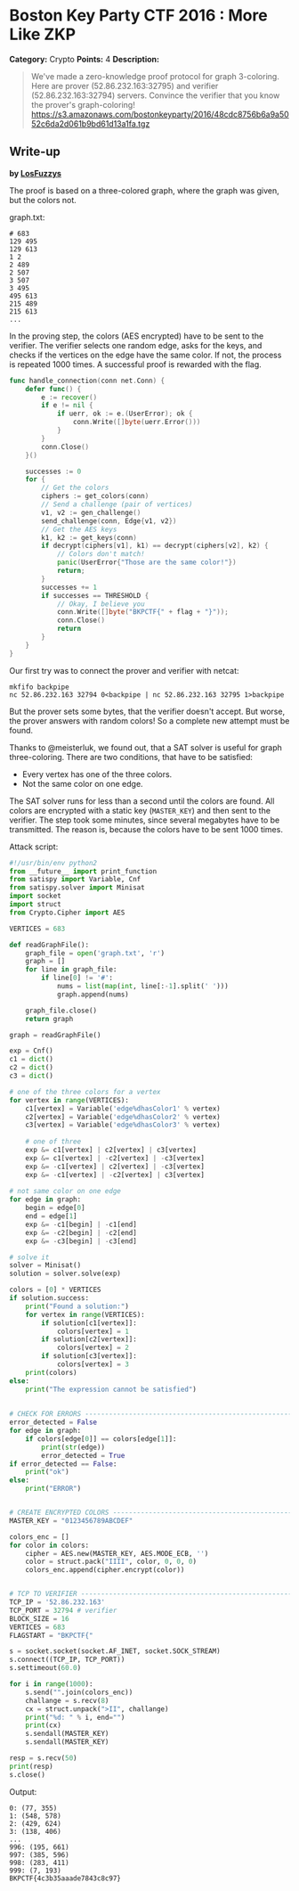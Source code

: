 # Boston Key Party CTF 2016 : More Like ZKP

**Category:** Crypto
**Points:** 4 
**Description:** 

> We've made a zero-knowledge proof protocol for graph 3-coloring. 
Here are prover (52.86.232.163:32795) and verifier (52.86.232.163:32794) 
servers. 
Convince the verifier that you know the prover's graph-coloring! 
https://s3.amazonaws.com/bostonkeyparty/2016/48cdc8756b6a9a5052c6da2d061b9bd61d13a1fa.tgz

## Write-up

**by [LosFuzzys](https://hack.more.systems)**

The proof is based on a three-colored graph, where the graph was given,
but the colors not.

graph.txt:

```
# 683
129 495
129 613
1 2
2 489
2 507
3 507
3 495
495 613
215 489
215 613
...
```

In the proving step, the colors (AES encrypted) have to be sent to the 
verifier. The verifier selects one random edge, asks for the keys,
and checks if the vertices on the edge have the same color. 
If not, the process is repeated 1000 times. A successful proof is
rewarded with the flag.

```go
func handle_connection(conn net.Conn) {
    defer func() {
        e := recover()
        if e != nil {
            if uerr, ok := e.(UserError); ok {
                conn.Write([]byte(uerr.Error()))
            }
        }
        conn.Close()
    }()

    successes := 0
    for {
        // Get the colors
        ciphers := get_colors(conn)
        // Send a challenge (pair of vertices)
        v1, v2 := gen_challenge()
        send_challenge(conn, Edge{v1, v2})
        // Get the AES keys
        k1, k2 := get_keys(conn)
        if decrypt(ciphers[v1], k1) == decrypt(ciphers[v2], k2) {
            // Colors don't match!
            panic(UserError{"Those are the same color!"})
            return;
        }
        successes += 1
        if successes == THRESHOLD {
            // Okay, I believe you
            conn.Write([]byte("BKPCTF{" + flag + "}"));
            conn.Close()
            return
        }
    }
}
```

Our first try was to connect the prover and verifier with netcat:

```
mkfifo backpipe
nc 52.86.232.163 32794 0<backpipe | nc 52.86.232.163 32795 1>backpipe
```

But the prover sets some bytes, that the verifier doesn't accept. But
worse, the prover answers with random colors! So a complete new attempt
must be found.

Thanks to @meisterluk, we found out, that a SAT solver is useful for
graph three-coloring. There are two conditions, that have to be
satisfied:

* Every vertex has one of the three colors.
* Not the same color on one edge.

The SAT solver runs for less than a second until the colors are found.
All colors are encrypted with a static key (```MASTER_KEY```) and
then sent to the verifier. The step took some minutes, since several
megabytes have to be transmitted. The reason is, because the colors
have to be sent 1000 times.

Attack script:

```python
#!/usr/bin/env python2
from __future__ import print_function
from satispy import Variable, Cnf
from satispy.solver import Minisat
import socket
import struct
from Crypto.Cipher import AES

VERTICES = 683

def readGraphFile():
    graph_file = open('graph.txt', 'r')
    graph = []
    for line in graph_file:
        if line[0] != '#':
            nums = list(map(int, line[:-1].split(' ')))
            graph.append(nums)

    graph_file.close()
    return graph

graph = readGraphFile()

exp = Cnf()
c1 = dict()
c2 = dict()
c3 = dict()

# one of the three colors for a vertex
for vertex in range(VERTICES):
    c1[vertex] = Variable('edge%dhasColor1' % vertex)
    c2[vertex] = Variable('edge%dhasColor2' % vertex)
    c3[vertex] = Variable('edge%dhasColor3' % vertex)
    
    # one of three
    exp &= c1[vertex] | c2[vertex] | c3[vertex]
    exp &= c1[vertex] | -c2[vertex] | -c3[vertex]
    exp &= -c1[vertex] | c2[vertex] | -c3[vertex]
    exp &= -c1[vertex] | -c2[vertex] | c3[vertex]
    
# not same color on one edge
for edge in graph:
    begin = edge[0]
    end = edge[1]
    exp &= -c1[begin] | -c1[end]
    exp &= -c2[begin] | -c2[end]
    exp &= -c3[begin] | -c3[end]

# solve it
solver = Minisat()
solution = solver.solve(exp)

colors = [0] * VERTICES
if solution.success:
    print("Found a solution:")
    for vertex in range(VERTICES):
        if solution[c1[vertex]]:
            colors[vertex] = 1
        if solution[c2[vertex]]:
            colors[vertex] = 2
        if solution[c3[vertex]]:
            colors[vertex] = 3
    print(colors)
else:
    print("The expression cannot be satisfied")
    
    
# CHECK FOR ERRORS -----------------------------------------------------
error_detected = False
for edge in graph:
    if colors[edge[0]] == colors[edge[1]]:
        print(str(edge))
        error_detected = True
if error_detected == False:
    print("ok")
else:
    print("ERROR")


# CREATE ENCRYPTED COLORS ----------------------------------------------
MASTER_KEY = "0123456789ABCDEF"

colors_enc = []
for color in colors:
    cipher = AES.new(MASTER_KEY, AES.MODE_ECB, '')
    color = struct.pack("IIII", color, 0, 0, 0)
    colors_enc.append(cipher.encrypt(color))


# TCP TO VERIFIER ------------------------------------------------------
TCP_IP = '52.86.232.163'
TCP_PORT = 32794 # verifier
BLOCK_SIZE = 16
VERTICES = 683
FLAGSTART = "BKPCTF{"

s = socket.socket(socket.AF_INET, socket.SOCK_STREAM)
s.connect((TCP_IP, TCP_PORT))
s.settimeout(60.0)

for i in range(1000):
    s.send("".join(colors_enc))
    challange = s.recv(8)
    cx = struct.unpack(">II", challange)
    print("%d: " % i, end="")
    print(cx)
    s.sendall(MASTER_KEY)
    s.sendall(MASTER_KEY)

resp = s.recv(50)
print(resp)
s.close()
```

Output:

```
0: (77, 355)
1: (548, 578)
2: (429, 624)
3: (138, 406)
...
996: (195, 661)
997: (385, 596)
998: (283, 411)
999: (7, 193)
BKPCTF{4c3b35aaade7843c8c97}
```
